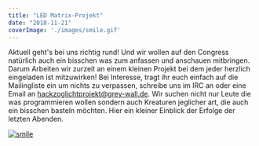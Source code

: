 ```yaml
---
title: "LED Matrix-Projekt"
date: "2018-11-21"
coverImage: './images/smile.gif'
---
```


Aktuell geht's bei uns richtig rund! Und wir wollen auf den Congress natürlich auch ein bisschen was zum anfassen und anschauen mitbringen. Darum Arbeiten wir zurzeit an einem kleinen Projekt bei dem jeder herzlich eingeladen ist mitzuwirken! Bei Interesse, tragt ihr euch einfach auf die Mailingliste ein um nichts zu verpassen, schreibe uns im IRC an oder eine Email an hackzoglichtprojekt@grey-wall.de. Wir suchen nicht nur Leute die was programmieren wollen sondern auch Kreaturen jeglicher art, die auch ein bisschen basteln möchten. Hier ein kleiner Einblick der Erfolge der letzten Abenden.

[![smile](../images/smile.gif)](https://hackzogtum-coburg.de/wp-content/uploads/2018/11/smile.gif)

